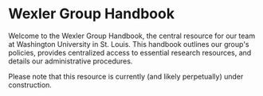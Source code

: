 # Wexler Group Handbook

Welcome to the Wexler Group Handbook, the central resource for our team at Washington University in St. Louis. This handbook outlines our group's policies, provides centralized access to essential research resources, and details our administrative procedures.

Please note that this resource is currently (and likely perpetually) under construction.
